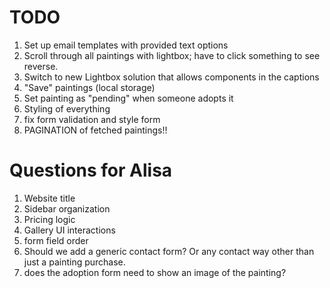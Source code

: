 # TODO

1. Set up email templates with provided text options
1. Scroll through all paintings with lightbox; have to click something to see reverse.
1. Switch to new Lightbox solution that allows components in the captions
1. "Save" paintings (local storage)
1. Set painting as "pending" when someone adopts it
1. Styling of everything
1. fix form validation and style form
1. PAGINATION of fetched paintings!!

# Questions for Alisa
1. Website title
1. Sidebar organization
1. Pricing logic
1. Gallery UI interactions
1. form field order
1. Should we add a generic contact form? Or any contact way other than just a painting purchase.
1. does the adoption form need to show an image of the painting?